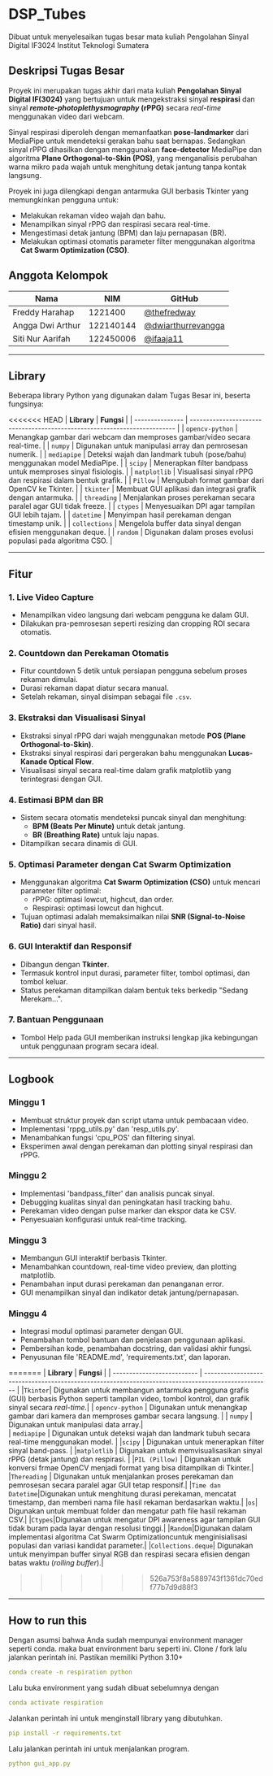 # DSP_Tubes

Dibuat untuk menyelesaikan tugas besar mata kuliah Pengolahan Sinyal Digital IF3024 Institut Teknologi Sumatera

## **Deskripsi Tugas Besar**

Proyek ini merupakan tugas akhir dari mata kuliah **Pengolahan Sinyal Digital IF(3024)** yang bertujuan untuk mengekstraksi sinyal **respirasi** dan sinyal **_remote-photoplethysmography_ (rPPG)** secara _real-time_ menggunakan video dari webcam.

Sinyal respirasi diperoleh dengan memanfaatkan **pose-landmarker** dari MediaPipe untuk mendeteksi gerakan bahu saat bernapas. Sedangkan sinyal rPPG dihasilkan dengan menggunakan **face-detector** MediaPipe dan algoritma **Plane Orthogonal-to-Skin (POS)**, yang menganalisis perubahan warna mikro pada wajah untuk menghitung detak jantung tanpa kontak langsung.

Proyek ini juga dilengkapi dengan antarmuka GUI berbasis Tkinter yang memungkinkan pengguna untuk:

- Melakukan rekaman video wajah dan bahu.
- Menampilkan sinyal rPPG dan respirasi secara real-time.
- Mengestimasi detak jantung (BPM) dan laju pernapasan (BR).
- Melakukan optimasi otomatis parameter filter menggunakan algoritma **Cat Swarm Optimization (CSO)**.

## **Anggota Kelompok**

| Nama             | NIM       | GitHub                                                     |
| ---------------- | --------- | ---------------------------------------------------------- |
| Freddy Harahap   | 1221400   | [@thefredway](https://github.com/thefredway)               |
| Angga Dwi Arthur | 122140144 | [@dwiarthurrevangga](https://github.com/dwiarthurrevangga) |
| Siti Nur Aarifah | 122450006 | [@ifaaja11](https://github.com/ifaaja11)                   |

---

## **Library**

Beberapa library Python yang digunakan dalam Tugas Besar ini, beserta fungsinya:

<<<<<<< HEAD
| **Library** | **Fungsi** |
| --------------- | ------------------------------------------------------------------------- |
| `opencv-python` | Menangkap gambar dari webcam dan memproses gambar/video secara real-time. |
| `numpy` | Digunakan untuk manipulasi array dan pemrosesan numerik. |
| `mediapipe` | Deteksi wajah dan landmark tubuh (pose/bahu) menggunakan model MediaPipe. |
| `scipy` | Menerapkan filter bandpass untuk memproses sinyal fisiologis. |
| `matplotlib` | Visualisasi sinyal rPPG dan respirasi dalam bentuk grafik. |
| `Pillow` | Mengubah format gambar dari OpenCV ke Tkinter. |
| `tkinter` | Membuat GUI aplikasi dan integrasi grafik dengan antarmuka. |
| `threading` | Menjalankan proses perekaman secara paralel agar GUI tidak freeze. |
| `ctypes` | Menyesuaikan DPI agar tampilan GUI lebih tajam. |
| `datetime` | Menyimpan hasil perekaman dengan timestamp unik. |
| `collections` | Mengelola buffer data sinyal dengan efisien menggunakan deque. |
| `random` | Digunakan dalam proses evolusi populasi pada algoritma CSO. |

---

## **Fitur**

### 1. Live Video Capture

- Menampilkan video langsung dari webcam pengguna ke dalam GUI.
- Dilakukan pra-pemrosesan seperti resizing dan cropping ROI secara otomatis.

### 2. Countdown dan Perekaman Otomatis

- Fitur countdown 5 detik untuk persiapan pengguna sebelum proses rekaman dimulai.
- Durasi rekaman dapat diatur secara manual.
- Setelah rekaman, sinyal disimpan sebagai file `.csv`.

### 3. Ekstraksi dan Visualisasi Sinyal

- Ekstraksi sinyal rPPG dari wajah menggunakan metode **POS (Plane Orthogonal-to-Skin)**.
- Ekstraksi sinyal respirasi dari pergerakan bahu menggunakan **Lucas-Kanade Optical Flow**.
- Visualisasi sinyal secara real-time dalam grafik matplotlib yang terintegrasi dengan GUI.

### 4. Estimasi BPM dan BR

- Sistem secara otomatis mendeteksi puncak sinyal dan menghitung:
  - **BPM (Beats Per Minute)** untuk detak jantung.
  - **BR (Breathing Rate)** untuk laju napas.
- Ditampilkan secara dinamis di GUI.

### 5. Optimasi Parameter dengan Cat Swarm Optimization

- Menggunakan algoritma **Cat Swarm Optimization (CSO)** untuk mencari parameter filter optimal:
  - rPPG: optimasi lowcut, highcut, dan order.
  - Respirasi: optimasi lowcut dan highcut.
- Tujuan optimasi adalah memaksimalkan nilai **SNR (Signal-to-Noise Ratio)** dari sinyal hasil.

### 6. GUI Interaktif dan Responsif

- Dibangun dengan **Tkinter**.
- Termasuk kontrol input durasi, parameter filter, tombol optimasi, dan tombol keluar.
- Status perekaman ditampilkan dalam bentuk teks berkedip "Sedang Merekam...".

### 7. Bantuan Penggunaan

- Tombol Help pada GUI memberikan instruksi lengkap jika kebingungan untuk penggunaan program secara ideal.

---

## **Logbook**

### Minggu 1

- Membuat struktur proyek dan script utama untuk pembacaan video.
- Implementasi 'rppg_utils.py' dan 'resp_utils.py'.
- Menambahkan fungsi 'cpu_POS' dan filtering sinyal.
- Eksperimen awal dengan perekaman dan plotting sinyal respirasi dan rPPG.

### Minggu 2

- Implementasi 'bandpass_filter' dan analisis puncak sinyal.
- Debugging kualitas sinyal dan peningkatan hasil tracking bahu.
- Perekaman video dengan pulse marker dan ekspor data ke CSV.
- Penyesuaian konfigurasi untuk real-time tracking.

### Minggu 3

- Membangun GUI interaktif berbasis Tkinter.
- Menambahkan countdown, real-time video preview, dan plotting matplotlib.
- Penambahan input durasi perekaman dan penanganan error.
- GUI menampilkan sinyal dan indikator detak jantung/pernapasan.

### Minggu 4

- Integrasi modul optimasi parameter dengan GUI.
- Penambahan tombol bantuan dan penjelasan penggunaan aplikasi.
- Pembersihan kode, penambahan docstring, dan validasi akhir fungsi.
- Penyusunan file 'README.md', 'requirements.txt', dan laporan.

=======
| **Library** | **Fungsi** |
| -------------------------- | -------------------------------------------------------------------------------------------------- |
|`Tkinter`| Digunakan untuk membangun antarmuka pengguna grafis (GUI) berbasis Python seperti tampilan video, tombol kontrol, dan grafik sinyal secara _real-time._|
| `opencv-python` | Digunakan untuk menangkap gambar dari kamera dan memproses gambar secara langsung. |
| `numpy` | Digunakan untuk manipulasi data array.|  
| `mediapipe` | Digunakan untuk deteksi wajah dan landmark tubuh secara real-time menggunakan model. |
|`scipy` | Digunakan untuk menerapkan filter sinyal band-pass. |
|`matplotlib` | Digunakan untuk memvisualisasikan sinyal rPPG (detak jantung) dan respirasi. |
|`PIL (Pillow)` | Digunakan untuk konversi frmae OpenCV menjadi format yang bisa ditampilkan di Tkinter.|
|`Thereading` | Digunakan untuk menjalankan proses perekaman dan pemrosesan secara paralel agar GUI tetap responsif.|
|`Time dan Datetime`|Digunakan untuk menghitung durasi perekaman, mencatat timestamp, dan memberi nama file hasil rekaman berdasarkan waktu.|
|`os`| Digunakan untuk membuat folder dan mengatur path file hasil rekaman CSV.|
|`Ctypes`|Digunakan untuk mengatur DPI awareness agar tampilan GUI tidak buram pada layar dengan resolusi tinggi.|
|`Random`|Digunakan dalam implementasi algoritma Cat Swarm Optimizationcuntuk menginisialisasi populasi dan variasi kandidat parameter.|
|`Collections.deque`| Digunakan untuk menyimpan buffer sinyal RGB dan respirasi secara efisien dengan batas waktu (_rolling buffer_).|

> > > > > > > 526a753f8a5889743f1361dc70edf77b7d9d88f3

---

## How to run this

Dengan asumsi bahwa Anda sudah mempunyai environment manager seperti conda. maka buat environment baru seperti ini. Clone / fork lalu jalankan perintah ini. Pastikan memiliki Python 3.10+

```yaml
conda create -n respiration python
```

Lalu buka environment yang sudah dibuat sebelumnya dengan

```yaml
conda activate respiration
```

Jalankan perintah ini untuk menginstall library yang dibutuhkan.

```yaml
pip install -r requirements.txt
```

Lalu jalankan perintah ini untuk menjalankan program.

```yaml
python gui_app.py
```
